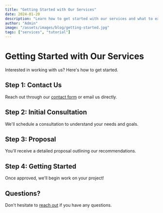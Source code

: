 ```yaml
---
title: "Getting Started with Our Services"
date: 2024-01-20
description: "Learn how to get started with our services and what to expect."
author: "Admin"
image: "/assets/images/blog/getting-started.jpg"
tags: ["services", "tutorial"]
---
```


# Getting Started with Our Services

Interested in working with us? Here's how to get started.

## Step 1: Contact Us

Reach out through our [contact form](/contact) or email us directly.

## Step 2: Initial Consultation

We'll schedule a consultation to understand your needs and goals.

## Step 3: Proposal

You'll receive a detailed proposal outlining our recommendations.

## Step 4: Getting Started

Once approved, we'll begin work on your project!

## Questions?

Don't hesitate to [reach out](/contact) if you have any questions.


